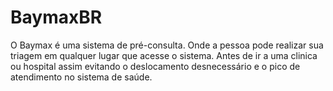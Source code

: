# BaymaxBR
O Baymax é uma sistema de pré-consulta. Onde a pessoa pode realizar sua triagem em qualquer lugar que acesse o sistema. Antes de ir a uma clinica ou hospital assim evitando o deslocamento desnecessário e o pico de atendimento no sistema de saúde.
